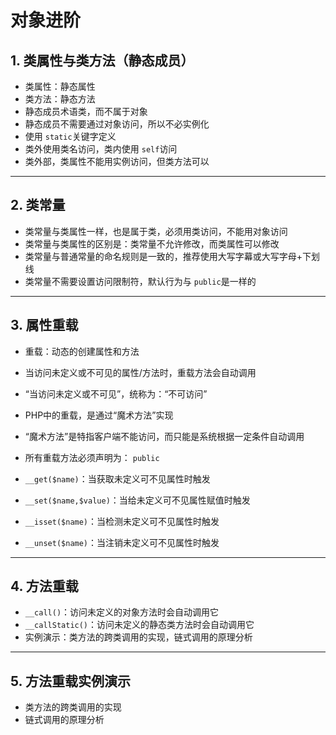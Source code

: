 # 对象进阶

##  1. 类属性与类方法（静态成员）

* 类属性：静态属性
* 类方法：静态方法
* 静态成员术语类，而不属于对象
* 静态成员不需要通过对象访问，所以不必实例化
* 使用 `static`关键字定义
* 类外使用类名访问，类内使用 `self`访问
* 类外部，类属性不能用实例访问，但类方法可以

----------------------------------------------

##  2. 类常量

* 类常量与类属性一样，也是属于类，必须用类访问，不能用对象访问
* 类常量与类属性的区别是：类常量不允许修改，而类属性可以修改
* 类常量与普通常量的命名规则是一致的，推荐使用大写字幕或大写字母+下划线
* 类常量不需要设置访问限制符，默认行为与 `public`是一样的

----------------------------------------------

##  3. 属性重载

* 重载：动态的创建属性和方法
* 当访问未定义或不可见的属性/方法时，重载方法会自动调用
* “当访问未定义或不可见”，统称为：“不可访问”
* PHP中的重载，是通过“魔术方法”实现
* “魔术方法”是特指客户端不能访问，而只能是系统根据一定条件自动调用
* 所有重载方法必须声明为： `public`

* `__get($name)`：当获取未定义可不见属性时触发
* `__set($name,$value)`：当给未定义可不见属性赋值时触发
* `__isset($name)`：当检测未定义可不见属性时触发
* `__unset($name)`：当注销未定义可不见属性时触发

----------------------------------------------

##  4. 方法重载

* `__call()`：访问未定义的对象方法时会自动调用它
* `__callStatic()`：访问未定义的静态类方法时会自动调用它
* 实例演示：类方法的跨类调用的实现，链式调用的原理分析

----------------------------------------------

##  5. 方法重载实例演示

* 类方法的跨类调用的实现
* 链式调用的原理分析